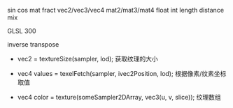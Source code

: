 sin
cos
mat
fract
vec2/vec3/vec4
mat2/mat3/mat4
float
int
length
distance
mix

GLSL 300

inverse
transpose

- vec2 = textureSize(sampler, lod);
获取纹理的大小

- vec4 values = texelFetch(sampler, ivec2Position, lod);
根据像素/纹素坐标取值

- vec4 color = texture(someSampler2DArray, vec3(u, v, slice));
纹理数组